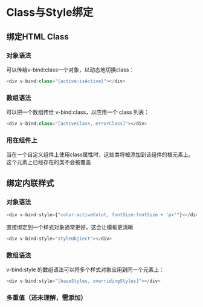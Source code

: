 # Class与Style绑定
## 绑定HTML Class
### 对象语法
可以传给v-bind:class一个对象，以动态地切换class：
```javascript
<div v-bind:class="{active:isActive}"></div>
```
### 数组语法
可以把一个数组传给 v-bind:class，以应用一个 class 列表：
```javascript
<div v-bind:class="[activeClass, errorClass]"></div>
```
### 用在组件上
当在一个自定义组件上使用class属性时，这些类将被添加到该组件的根元素上。这个元素上已经存在的类不会被覆盖
## 绑定内联样式
### 对象语法
```javascript
<div v-bind:style={"color:activeColot, fontSize:fontSize + 'px'"}></div>
```
直接绑定到一个样式对象通常更好，这会让模板更清晰
```javascript
<div v-bind:style="styleObjiect"></div>
```
### 数组语法
v-bind:style 的数组语法可以将多个样式对象应用到同一个元素上：
```javascript
<div v-bind:style="[baseStyles, overridingStyles]"></div>
```
### 多重值（还未理解，需添加）
